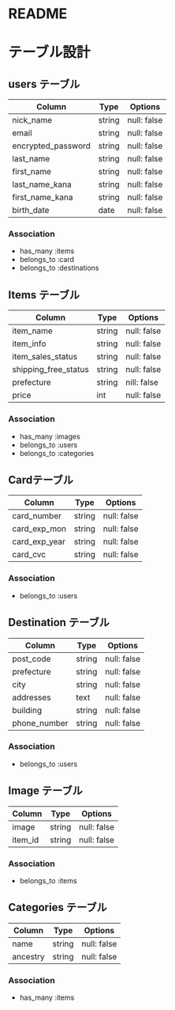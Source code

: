 # README

# テーブル設計

## users テーブル

| Column             | Type   | Options     |
| ------------------ | ------ | ----------- |
| nick_name          | string | null: false |
| email              | string | null: false |
| encrypted_password | string | null: false |
| last_name          | string | null: false |
| first_name         | string | null: false |
| last_name_kana     | string | null: false |
| first_name_kana    | string | null: false |
| birth_date         | date   | null: false |

### Association

- has_many :items
- belongs_to :card
- belongs_to :destinations



## Items テーブル

| Column               | Type   | Options     |
| -------------------- | ------ | ----------- |
| item_name            | string | null: false |
| item_info            | string | null: false |
| item_sales_status    | string | null: false |
| shipping_free_status | string | null: false |
| prefecture           | string | nill: false |
| price                | int    | null: false |

### Association

- has_many :images
- belongs_to :users
- belongs_to :categories



## Cardテーブル

| Column             | Type   | Options     |
| ------------------ | ------ | ----------- |
| card_number        | string | null: false |
| card_exp_mon       | string | null: false |
| card_exp_year      | string | null: false |
| card_cvc           | string | null: false |

### Association

- belongs_to :users



## Destination テーブル

| Column             | Type   | Options     |
| ------------------ | ------ | ----------- |
| post_code          | string | null: false |
| prefecture         | string | null: false |
| city               | string | null: false |
| addresses          | text   | null: false |
| building           | string | null: false |
| phone_number       | string | null: false |

### Association

- belongs_to :users



## Image テーブル

| Column             | Type   | Options     |
| ------------------ | ------ | ----------- |
| image              | string | null: false |
| item_id            | string | null: false |

### Association

- belongs_to :items



## Categories テーブル

| Column             | Type   | Options     |
| ------------------ | ------ | ----------- |
| name               | string | null: false |
| ancestry           | string | null: false |

### Association

- has_many :items
